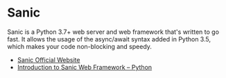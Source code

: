 # Sanic

Sanic is a Python 3.7+ web server and web framework that&#39;s written to go fast. It allows the usage of the async/await syntax added in Python 3.5, which makes your code non-blocking and speedy.

- [Sanic Official Website](https://sanic.dev/en/)
- [Introduction to Sanic Web Framework – Python](https://www.geeksforgeeks.org/introduction-to-sanic-web-framework-python/)

